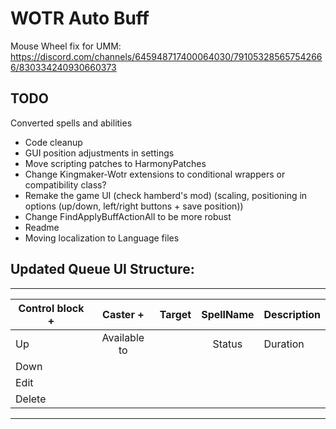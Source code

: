 ﻿# WOTR Auto Buff
Mouse Wheel fix for UMM:
https://discord.com/channels/645948717400064030/791053285657542666/830334240930660373

## TODO
Converted spells and abilities
* Code cleanup
* GUI position adjustments in settings
* Move scripting patches to HarmonyPatches
* Change Kingmaker-Wotr extensions to conditional wrappers or compatibility class?
* Remake the game UI (check hamberd's mod) (scaling, positioning in options (up/down, left/right buttons + save position))
* Change FindApplyBuffActionAll to be more robust
* Readme
* Moving localization to Language files

## Updated Queue UI Structure:

---

|Control block +|Caster +    |Target  |SpellName  |Description | 
| ---           |:---:       | ---    | :---:     | ---        | 
|Up             |Available to|        | Status    | Duration   |
|Down           |            |        |           |            |
|Edit           |            |        |           |            |
|Delete         |            |        |           |            |


---
